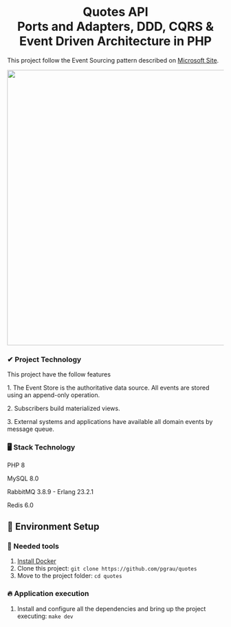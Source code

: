 <h1 align="center">
Quotes API  </br> Ports and Adapters, DDD, CQRS & <br/> Event Driven Architecture  in PHP
</h1>

<p align="left">
This project follow the Event Sourcing pattern described on <a href="https://docs.microsoft.com/en-us/azure/architecture/patterns/event-sourcing"/>Microsoft Site</a>.
</p>

<p align="center">
  <a href="https://docs.microsoft.com/en-us/azure/architecture/patterns/event-sourcing">
    <img src="https://docs.microsoft.com/en-us/azure/architecture/patterns/_images/event-sourcing-overview.png" width="640px" />
  </a>
</p>


### ✔ Project Technology
<p>This project have the follow features</p>
<p>1. The Event Store is the authoritative data source. All events are stored using an append-only operation.</p>
<p>2. Subscribers build materialized views.</p>
<p>3. External systems and applications have available all domain events by message queue.</p>

### 🖥️ Stack Technology

<p>PHP 8</p>
<p>MySQL 8.0</p>
<p>RabbitMQ 3.8.9 - Erlang 23.2.1</p>
<p>Redis 6.0</p>

## 🚀 Environment Setup

### 🐳 Needed tools

1. [Install Docker](https://www.docker.com/get-started)
2. Clone this project: `git clone https://github.com/pgrau/quotes`
3. Move to the project folder: `cd quotes`

### 🔥 Application execution

1. Install and configure all the dependencies and bring up the project executing:
   `make dev`